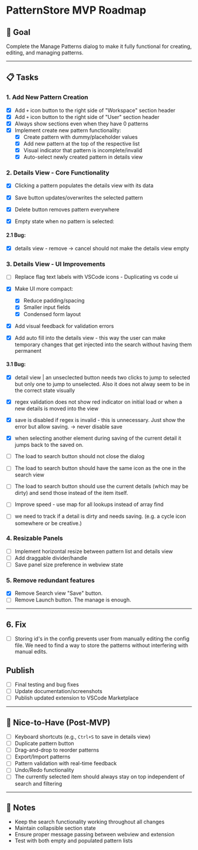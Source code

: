 # PatternStore MVP Roadmap

## 🎯 Goal
Complete the Manage Patterns dialog to make it fully functional for creating, editing, and managing patterns.

---

## 📋 Tasks

### 1. Add New Pattern Creation
- [x] Add `+` icon button to the right side of "Workspace" section header
- [x] Add `+` icon button to the right side of "User" section header
- [x] Always show sections even when they have 0 patterns
- [x] Implement create new pattern functionality:
  - [x] Create pattern with dummy/placeholder values
  - [x] Add new pattern at the top of the respective list
  - [x] Visual indicator that pattern is incomplete/invalid
  - [x] Auto-select newly created pattern in details view

### 2. Details View - Core Functionality
- [x] Clicking a pattern populates the details view with its data
- [x] Save button updates/overwrites the selected pattern
- [x] Delete button removes pattern everywhere

- [x] Empty state when no pattern is selected:

#### 2.1 Bug: 
- [x] details view - remove -> cancel should not make the details view empty

### 3. Details View - UI Improvements
- [ ] Replace flag text labels with VSCode icons - Duplicating vs code ui

- [x] Make UI more compact:
  - [x] Reduce padding/spacing
  - [x] Smaller input fields
  - [x] Condensed form layout
- [x] Add visual feedback for validation errors
- [x] Add auto fill into the details view - this way the user can make temporary changes that get injected into the search without having them permanent

#### 3.1 Bug:
- [x] detail view | an unseclected button needs two clicks to jump to selected but only one to jump to unselected. Also it does not alway seem to be in the correct state visually
- [x] regex validation does not show red indicator on initial load or when a new details is moved into the view
- [x] save is disabled if regex is invalid - this is unnecessary.  Just show the error but allow saving. -> never disable save
- [x] when selecting another element during saving of the current detail it jumps back to the saved on.

- [ ] The load to search button should not close the dialog
- [ ] The load to search button should have the same icon as the one in the search view
- [ ] The load to search button should use the current details (which may be dirty) and send those instead of the item itself.

- [ ] Improve speed - use map for all lookups instead of array find

- [ ] we need to track if a detail is dirty and needs saving. (e.g. a cycle icon somewhere or be creative.)



### 4. Resizable Panels
- [ ] Implement horizontal resize between pattern list and details view
- [ ] Add draggable divider/handle
- [ ] Save panel size preference in webview state

### 5. Remove redundant features
- [x] Remove Search view "Save" button.
- [ ] Remove Launch button. The manage is enough.

---
## 6. Fix 
- [ ] Storing id's in the config prevents user from manually editing the config file. We need to find a way to store the patterns without interfering with manual edits.


## Publish 
- [ ] Final testing and bug fixes
- [ ] Update documentation/screenshots
- [ ] Publish updated extension to VSCode Marketplace
---

## 🚀 Nice-to-Have (Post-MVP)
- [ ] Keyboard shortcuts (e.g., `Ctrl+S` to save in details view)
- [ ] Duplicate pattern button
- [ ] Drag-and-drop to reorder patterns
- [ ] Export/Import patterns
- [ ] Pattern validation with real-time feedback
- [ ] Undo/Redo functionality
- [ ] The currently selected item should always stay on top independent of search and filtering

---


## 📝 Notes
- Keep the search functionality working throughout all changes
- Maintain collapsible section state
- Ensure proper message passing between webview and extension
- Test with both empty and populated pattern lists
